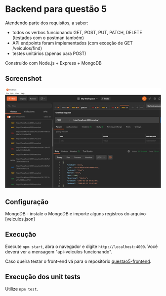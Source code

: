 # Backend para questão 5

Atendendo parte dos requisitos, a saber:
- todos os verbos funcionando GET, POST, PUT, PATCH, DELETE (testados com o postman também)
- API endpoints foram implementados (com exceção de GET /veiculos/find)
- testes unitários (apenas para POST)

Construído com Node.js + Express + MongoDB

## Screenshot
![alt text](screenshot.jpg "Backend para questão 5")

## Configuração
MongoDB - instale o MongoDB e importe alguns registros do arquivo [veiculos.json]

## Execução

Execute `npm start`, abra o navegador e digite `http://localhost:4000`. Você deverá ver a mensagem "api-veiculos funcionando".

Caso queira testar o front-end vá para o repositório [questao5-frontend](https://github.com/marcelosantosferreira/tn-questao5-frontend).

## Execução dos unit tests

Utilize `npm test`.
